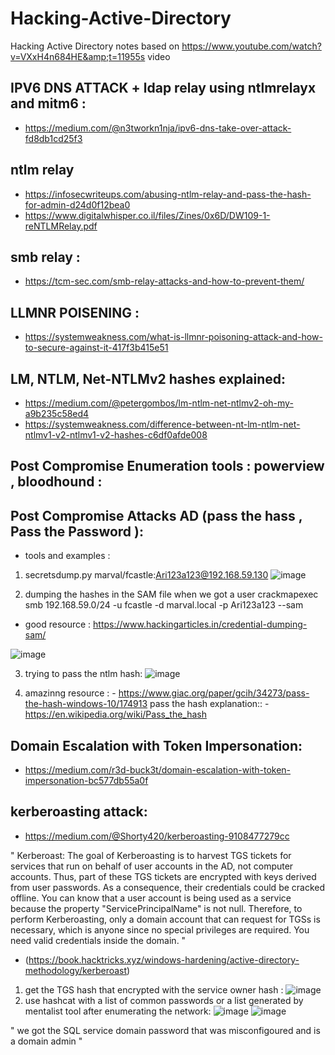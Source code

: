 # Hacking-Active-Directory
Hacking Active Directory  notes based on https://www.youtube.com/watch?v=VXxH4n684HE&amp;t=11955s video


## IPV6 DNS ATTACK + ldap relay using ntlmrelayx and mitm6 :

- https://medium.com/@n3tworkn1nja/ipv6-dns-take-over-attack-fd8db1cd25f3

## ntlm relay
- https://infosecwriteups.com/abusing-ntlm-relay-and-pass-the-hash-for-admin-d24d0f12bea0
- https://www.digitalwhisper.co.il/files/Zines/0x6D/DW109-1-reNTLMRelay.pdf
## smb relay :

- https://tcm-sec.com/smb-relay-attacks-and-how-to-prevent-them/

## LLMNR POISENING :

- https://systemweakness.com/what-is-llmnr-poisoning-attack-and-how-to-secure-against-it-417f3b415e51


## LM, NTLM, Net-NTLMv2 hashes explained:
- https://medium.com/@petergombos/lm-ntlm-net-ntlmv2-oh-my-a9b235c58ed4
- https://systemweakness.com/difference-between-nt-lm-ntlm-net-ntlmv1-v2-ntlmv1-v2-hashes-c6df0afde008

## Post Compromise Enumeration tools : powerview , bloodhound :


## Post Compromise Attacks AD (pass the hass , Pass the Password ):

- tools and examples :

1. secretsdump.py marval/fcastle:Ari123a123@192.168.59.130
 ![image](https://github.com/ArielElb/Hacking-Active-Directory/assets/94087682/1bc081fe-0c05-4e48-8697-381e2e784916)

2. dumping the hashes in the SAM file when we got a user
crackmapexec smb 192.168.59.0/24 -u fcastle -d marval.local -p Ari123a123 --sam

- good resource : https://www.hackingarticles.in/credential-dumping-sam/

![image](https://github.com/ArielElb/Hacking-Active-Directory/assets/94087682/d82819ee-059e-4f47-8a42-ef9df98192f2)

3. trying to pass the ntlm hash:
![image](https://github.com/ArielElb/Hacking-Active-Directory/assets/94087682/04c932f7-3749-4896-99ee-134effbf2b83)

4. amazinng resource : - https://www.giac.org/paper/gcih/34273/pass-the-hash-windows-10/174913
pass the hash explanation:: -https://en.wikipedia.org/wiki/Pass_the_hash

## Domain Escalation with Token Impersonation:

- https://medium.com/r3d-buck3t/domain-escalation-with-token-impersonation-bc577db55a0f

## kerberoasting attack:

- https://medium.com/@Shorty420/kerberoasting-9108477279cc

" Kerberoast: 
The goal of Kerberoasting is to harvest TGS tickets for services that run on behalf of user accounts in the AD, not computer accounts. Thus, part of these TGS tickets are encrypted with keys derived from user passwords. As a consequence, their credentials could be cracked offline.
You can know that a user account is being used as a service because the property "ServicePrincipalName" is not null.
Therefore, to perform Kerberoasting, only a domain account that can request for TGSs is necessary, which is anyone since no special privileges are required.
You need valid credentials inside the domain. "
- (https://book.hacktricks.xyz/windows-hardening/active-directory-methodology/kerberoast)

 1. get the TGS hash that encrypted with the service owner hash :
  ![image](https://github.com/ArielElb/Hacking-Active-Directory/assets/94087682/98bbb258-cc32-4674-9ded-514a7f723642)
 2. use hashcat with a list of common passwords or a list generated by mentalist tool after enumerating the network:
    ![image](https://github.com/ArielElb/Hacking-Active-Directory/assets/94087682/43e346c5-f627-4728-8ba9-6e5e1ce2cde6)
    ![image](https://github.com/ArielElb/Hacking-Active-Directory/assets/94087682/b157daa9-2d4f-4c27-89d4-6d0ec7d8226b)

 " we got the SQL service domain password that was misconfigoured and is a domain admin "

